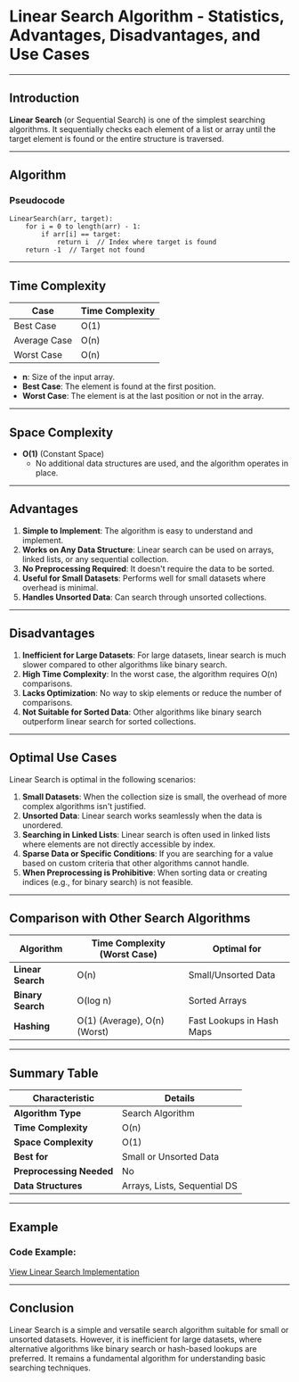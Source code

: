 # Linear Search Algorithm - Statistics, Advantages, Disadvantages, and Use Cases

---

## Introduction
**Linear Search** (or Sequential Search) is one of the simplest searching algorithms. It sequentially checks each element of a list or array until the target element is found or the entire structure is traversed.

---

## Algorithm
### Pseudocode
```plaintext
LinearSearch(arr, target):
    for i = 0 to length(arr) - 1:
        if arr[i] == target:
            return i  // Index where target is found
    return -1  // Target not found
```

---

## Time Complexity
| **Case**       | **Time Complexity** |
|----------------|---------------------|
| Best Case      | O(1)                |
| Average Case   | O(n)                |
| Worst Case     | O(n)                |

- **n**: Size of the input array.
- **Best Case**: The element is found at the first position.
- **Worst Case**: The element is at the last position or not in the array.

---

## Space Complexity
- **O(1)** (Constant Space)
    - No additional data structures are used, and the algorithm operates in place.

---

## Advantages
1. **Simple to Implement**: The algorithm is easy to understand and implement.
2. **Works on Any Data Structure**: Linear search can be used on arrays, linked lists, or any sequential collection.
3. **No Preprocessing Required**: It doesn't require the data to be sorted.
4. **Useful for Small Datasets**: Performs well for small datasets where overhead is minimal.
5. **Handles Unsorted Data**: Can search through unsorted collections.

---

## Disadvantages
1. **Inefficient for Large Datasets**: For large datasets, linear search is much slower compared to other algorithms like binary search.
2. **High Time Complexity**: In the worst case, the algorithm requires O(n) comparisons.
3. **Lacks Optimization**: No way to skip elements or reduce the number of comparisons.
4. **Not Suitable for Sorted Data**: Other algorithms like binary search outperform linear search for sorted collections.

---

## Optimal Use Cases
Linear Search is optimal in the following scenarios:

1. **Small Datasets**: When the collection size is small, the overhead of more complex algorithms isn't justified.
2. **Unsorted Data**: Linear search works seamlessly when the data is unordered.
3. **Searching in Linked Lists**: Linear search is often used in linked lists where elements are not directly accessible by index.
4. **Sparse Data or Specific Conditions**: If you are searching for a value based on custom criteria that other algorithms cannot handle.
5. **When Preprocessing is Prohibitive**: When sorting data or creating indices (e.g., for binary search) is not feasible.

---

## Comparison with Other Search Algorithms
| **Algorithm**      | **Time Complexity (Worst Case)** | **Optimal for**           |
|---------------------|----------------------------------|---------------------------|
| **Linear Search**   | O(n)                            | Small/Unsorted Data       |
| **Binary Search**   | O(log n)                        | Sorted Arrays             |
| **Hashing**         | O(1) (Average), O(n) (Worst)    | Fast Lookups in Hash Maps |

---

## Summary Table
| **Characteristic**       | **Details**                   |
|--------------------------|-------------------------------|
| **Algorithm Type**       | Search Algorithm              |
| **Time Complexity**      | O(n)                         |
| **Space Complexity**     | O(1)                         |
| **Best for**             | Small or Unsorted Data        |
| **Preprocessing Needed** | No                           |
| **Data Structures**      | Arrays, Lists, Sequential DS |

---

## Example
### Code Example:
[View Linear Search Implementation](./linearSearch.c)


---

## Conclusion
Linear Search is a simple and versatile search algorithm suitable for small or unsorted datasets. However, it is inefficient for large datasets, where alternative algorithms like binary search or hash-based lookups are preferred. It remains a fundamental algorithm for understanding basic searching techniques.
